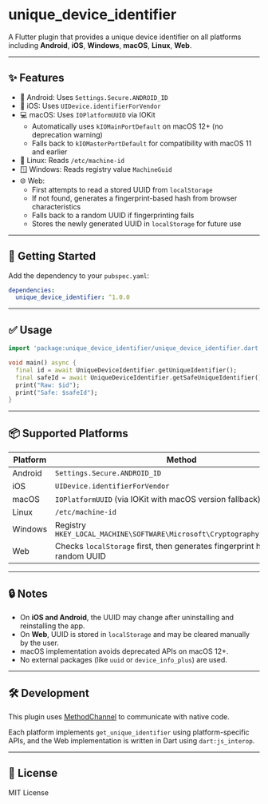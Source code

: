 # unique_device_identifier

A Flutter plugin that provides a unique device identifier on all platforms including **Android**, **iOS**, **Windows**, **macOS**, **Linux**, **Web**.

---

## ✨ Features

- 📱 Android: Uses `Settings.Secure.ANDROID_ID`
- 🍎 iOS: Uses `UIDevice.identifierForVendor`
- 💻 macOS: Uses `IOPlatformUUID` via IOKit
  - Automatically uses `kIOMainPortDefault` on macOS 12+ (no deprecation warning)
  - Falls back to `kIOMasterPortDefault` for compatibility with macOS 11 and earlier
- 🐧 Linux: Reads `/etc/machine-id`
- 🪟 Windows: Reads registry value `MachineGuid`
- 🌐 Web:
  - First attempts to read a stored UUID from `localStorage`
  - If not found, generates a fingerprint-based hash from browser characteristics
  - Falls back to a random UUID if fingerprinting fails
  - Stores the newly generated UUID in `localStorage` for future use

---

## 🚀 Getting Started

Add the dependency to your `pubspec.yaml`:

```yaml
dependencies:
  unique_device_identifier: ^1.0.0
```

---

## ✅ Usage

```dart
import 'package:unique_device_identifier/unique_device_identifier.dart';

void main() async {
  final id = await UniqueDeviceIdentifier.getUniqueIdentifier();
  final safeId = await UniqueDeviceIdentifier.getSafeUniqueIdentifier();
  print("Raw: $id");
  print("Safe: $safeId");
}
```

---

## 📦 Supported Platforms

| Platform | Method |
|----------|--------|
| Android  | `Settings.Secure.ANDROID_ID` |
| iOS      | `UIDevice.identifierForVendor` |
| macOS    | `IOPlatformUUID` (via IOKit with macOS version fallback) |
| Linux    | `/etc/machine-id` |
| Windows  | Registry `HKEY_LOCAL_MACHINE\SOFTWARE\Microsoft\Cryptography\MachineGuid` |
| Web      | Checks `localStorage` first, then generates fingerprint hash or random UUID |

---

## 🔒 Notes

- On **iOS and Android**, the UUID may change after uninstalling and reinstalling the app.
- On **Web**, UUID is stored in `localStorage` and may be cleared manually by the user.
- macOS implementation avoids deprecated APIs on macOS 12+.
- No external packages (like `uuid` or `device_info_plus`) are used.

---

## 🛠 Development

This plugin uses [MethodChannel](https://docs.flutter.dev/platform-integration/platform-channels) to communicate with native code.

Each platform implements `get_unique_identifier` using platform-specific APIs, and the Web implementation is written in Dart using `dart:js_interop`.

---

## 📄 License

MIT License
